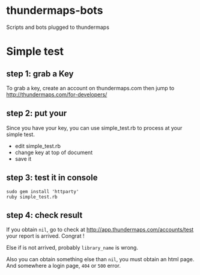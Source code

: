thundermaps-bots
================

Scripts and bots plugged to thundermaps

Simple test
===========
step 1: grab a Key
------------------
To grab a key, create an account on thundermaps.com then jump to http://thundermaps.com/for-developers/

step 2: put your
----------------
Since you have your key, you can use simple_test.rb to process at your simple test.

- edit simple_test.rb
- change key at top of document
- save it

step 3: test it in console
--------------------------
    sudo gem install 'httparty'
    ruby simple_test.rb

step 4: check result
--------------------

If you obtain `nil`, go to check at http://app.thundermaps.com/accounts/test your report is arrived. Congrat !

Else if is not arrived, probably `library_name` is wrong.

Also you can obtain something else than `nil`, you must obtain an html page. And somewhere a login page, `404` or `500` error.
